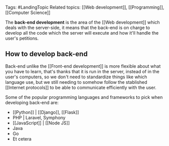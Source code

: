 Tags: #LandingTopic 
Related topics: [[Web development]], [[Programming]], [[Computer Science]]

The **back-end development** is the area of the [[Web development]] which deals with the server-side, it means that the back-end is on charge to develop all the code which the server will execute and how it'll handle the user's petitions. 


## How to develop back-end
Back-end unlike the [[Front-end development]] is more flexible about what you have to learn, that's thanks that it is run in the server, instead of in the user's computers, so we don't need to standardize things like which language use, but we still needing to somehow follow the stablished [[Internet protocols]] to be able to communicate efficiently with the user.

Some of the popular programming languages and frameworks to pick when developing back-end are: 
+ [[Python]] | [[Django]], [[Flask]]
+ PHP | Laravel, Symphony
+ [[JavaScript]] | [[Node JS]]
+ Java
+ Go
+ Et cetera
